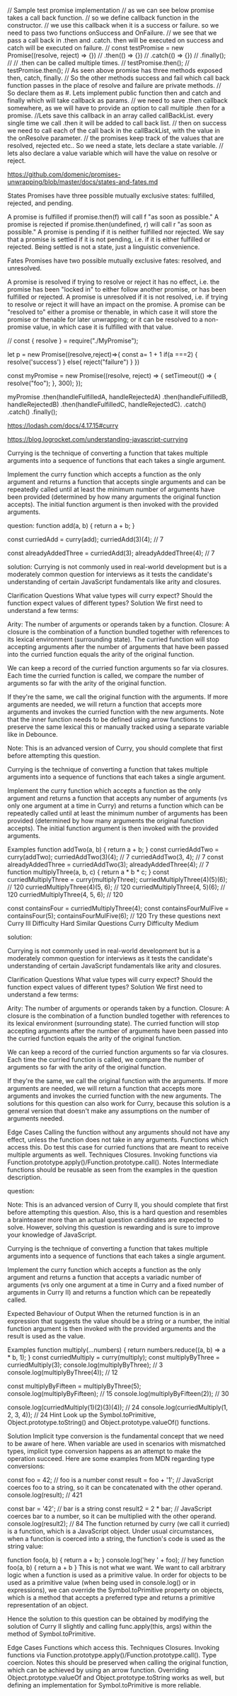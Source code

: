 // Sample test promise implementation
// as we can see below promise takes a call back function.
// so we define callback function in the constructor.
// we use this callback when it is a success or failure. so we need to pass two functions onSuccess and OnFailure.
// we see that we pass a call back in .then and .catch. then will be executed on success and catch will be executed on failure.
// const testPromise = new Promise((resolve, reject) => {})
//   .then(() => {})
//   .catch(() => {})
//   .finally();
// // .then can be called multiple times.
// testPromise.then();
// testPromise.then();
// As seen above promise has three methods exposed then, catch, finally.
// So the other methods success and fail which call back function passes in the place of resolve and failure are private methods.
// So declare them as #. Lets implement public function then and catch and finally which will take callback as params.
// we need to save .then callback somewhere, as we will have to provide an option to call multiple .then for a promise.
//Lets save this callback in an array called callBackList. every single time we call .then it will be added to call back list.
// then on success we need to call each of the call back in the callBackList, with the value in the onResolve parameter.
// the promises keep track of the values that are resolved, rejected etc.. So we need a state, lets declare a state variable.
// lets also declare a value variable which will have the value on resolve or reject.

https://github.com/domenic/promises-unwrapping/blob/master/docs/states-and-fates.md

States
Promises have three possible mutually exclusive states: fulfilled, rejected, and pending.

A promise is fulfilled if promise.then(f) will call f "as soon as possible."
A promise is rejected if promise.then(undefined, r) will call r "as soon as possible."
A promise is pending if it is neither fulfilled nor rejected.
We say that a promise is settled if it is not pending, i.e. if it is either fulfilled or rejected. Being settled is not a state, just a linguistic convenience.

Fates
Promises have two possible mutually exclusive fates: resolved, and unresolved.

A promise is resolved if trying to resolve or reject it has no effect, i.e. the promise has been "locked in" to either follow another promise, or has been fulfilled or rejected.
A promise is unresolved if it is not resolved, i.e. if trying to resolve or reject it will have an impact on the promise.
A promise can be "resolved to" either a promise or thenable, in which case it will store the promise or thenable for later unwrapping; or it can be resolved to a non-promise value, in which case it is fulfilled with that value.

// const { resolve } = require("./MyPromise");

let p = new Promise((resolve,reject)=>{
const a= 1 + 1
if(a ===2)
{
  resolve('success')
}
else{
reject("failure")
}
})
<!-- 
// anything inside .then will run for resolve.
// to catch error we need to call catch
// promise is used when we want to download a large image and instead of waiting if we want to do something else.
p.then((message)=>{
  console.log(`This is a ${message}`);
}).catch((message)=>{
  console.log(`This is a catch ${message}`)
})
// Promise is an alternative to nesting call backs as in https://codepen.io/WebDevSimplified/pen/jXoXYj.
// nesting call backs might result in call back hell, promise is an alternative to nested call backs.

const recordVideo1 =  new Promise((resolve, reject)=>[
  resolve('Video1 Recorded')
])

const recordVideo2 = new Promise((resolve, reject)=>{
  resolve('Video2 Recorded')
})

const recordVideo3 = new Promise((resolve, reject)=>{
  resolve('Video3 Recorded')
})

// once all these promises are resolved then Promise. all calls .then
// this in .then will print all the above 3 messages.
// Promise all will wait for all promises to resolve.
// returns an array ['Video1 Recorded', 'Video2 Recorded', 'Video3 Recorded']
Promise.all([recordVideo1,recordVideo2, recordVideo3]).then((messages)=>{
  console.log(messages)
}).catch()

// race will pass the control to .then as soon as any one of the promise is resolved.
Promise.race([recordVideo1,recordVideo2, recordVideo3]).then((message)=>{
  console.log(message)
}).catch() -->
<!-- https://medium.com/@sharareshaddev/understanding-promises-in-javascript-and-their-use-in-react-a77564aae576 -->


const myPromise = new Promise((resolve, reject) => {
  setTimeout(() => {
    resolve("foo");
  }, 300);
});

myPromise
  .then(handleFulfilledA, handleRejectedA)
  .then(handleFulfilledB, handleRejectedB)
  .then(handleFulfilledC, handleRejectedC).
  .catch()
  .catch()
  .finally();
  

  <!-- curry -->
<!-- lodash implementation curry. -->
  https://lodash.com/docs/4.17.15#curry
<!-- Understanding curry -->
 https://blog.logrocket.com/understanding-javascript-currying

 <!-- curry1 -->

 Currying is the technique of converting a function that takes multiple arguments into a sequence of functions that each takes a single argument.

Implement the curry function which accepts a function as the only argument and returns a function that accepts single arguments and can be repeatedly called until at least the minimum number of arguments have been provided (determined by how many arguments the original function accepts). The initial function argument is then invoked with the provided arguments.


question:
function add(a, b) {
  return a + b;
}

const curriedAdd = curry(add);
curriedAdd(3)(4); // 7

const alreadyAddedThree = curriedAdd(3);
alreadyAddedThree(4); // 7


solution:
Currying is not commonly used in real-world development but is a moderately common question for interviews as it tests the candidate's understanding of certain JavaScript fundamentals like arity and closures.

Clarification Questions
What value types will curry expect?
Should the function expect values of different types?
Solution
We first need to understand a few terms:

Arity: The number of arguments or operands taken by a function.
Closure: A closure is the combination of a function bundled together with references to its lexical environment (surrounding state).
The curried function will stop accepting arguments after the number of arguments that have been passed into the curried function equals the arity of the original function.

We can keep a record of the curried function arguments so far via closures. Each time the curried function is called, we compare the number of arguments so far with the arity of the original function.

If they're the same, we call the original function with the arguments.
If more arguments are needed, we will return a function that accepts more arguments and invokes the curried function with the new arguments.
Note that the inner function needs to be defined using arrow functions to preserve the same lexical this or manually tracked using a separate variable like in Debounce.


  <!-- curry2 -->

  Note: This is an advanced version of Curry, you should complete that first before attempting this question.

Currying is the technique of converting a function that takes multiple arguments into a sequence of functions that each takes a single argument.

Implement the curry function which accepts a function as the only argument and returns a function that accepts any number of arguments (vs only one argument at a time in Curry) and returns a function which can be repeatedly called until at least the minimum number of arguments has been provided (determined by how many arguments the original function accepts). The initial function argument is then invoked with the provided arguments.


Examples
function addTwo(a, b) {
  return a + b;
}
const curriedAddTwo = curry(addTwo);
curriedAddTwo(3)(4); // 7
curriedAddTwo(3, 4); // 7
const alreadyAddedThree = curriedAddTwo(3);
alreadyAddedThree(4); // 7
function multiplyThree(a, b, c) {
  return a * b * c;
}
const curriedMultiplyThree = curry(multiplyThree);
curriedMultiplyThree(4)(5)(6); // 120
curriedMultiplyThree(4)(5, 6); // 120
curriedMultiplyThree(4, 5)(6); // 120
curriedMultiplyThree(4, 5, 6); // 120

const containsFour = curriedMultiplyThree(4);
const containsFourMulFive = containsFour(5);
containsFourMulFive(6); // 120
Try these questions next
Curry III
Difficulty
Hard
Similar Questions
Curry
Difficulty
Medium

solution:

Currying is not commonly used in real-world development but is a moderately common question for interviews as it tests the candidate's understanding of certain JavaScript fundamentals like arity and closures.

Clarification Questions
What value types will curry expect?
Should the function expect values of different types?
Solution
We first need to understand a few terms:

Arity: The number of arguments or operands taken by a function.
Closure: A closure is the combination of a function bundled together with references to its lexical environment (surrounding state).
The curried function will stop accepting arguments after the number of arguments have been passed into the curried function equals the arity of the original function.

We can keep a record of the curried function arguments so far via closures. Each time the curried function is called, we compare the number of arguments so far with the arity of the original function.

If they're the same, we call the original function with the arguments.
If more arguments are needed, we will return a function that accepts more arguments and invokes the curried function with the new arguments.
The solutions for this question can also work for Curry, because this solution is a general version that doesn't make any assumptions on the number of arguments needed.

Edge Cases
Calling the function without any arguments should not have any effect, unless the function does not take in any arguments.
Functions which access this. Do test this case for curried functions that are meant to receive multiple arguments as well.
Techniques
Closures.
Invoking functions via Function.prototype.apply()/Function.prototype.call().
Notes
Intermediate functions should be reusable as seen from the examples in the question description.
  <!-- curry3 -->
question:

Note: This is an advanced version of Curry II, you should complete that first before attempting this question. Also, this is a hard question and resembles a brainteaser more than an actual question candidates are expected to solve. However, solving this question is rewarding and is sure to improve your knowledge of JavaScript.

Currying is the technique of converting a function that takes multiple arguments into a sequence of functions that each takes a single argument.

Implement the curry function which accepts a function as the only argument and returns a function that accepts a variadic number of arguments (vs only one argument at a time in Curry and a fixed number of arguments in Curry II) and returns a function which can be repeatedly called.

Expected Behaviour of Output
When the returned function is in an expression that suggests the value should be a string or a number, the initial function argument is then invoked with the provided arguments and the result is used as the value.

Examples
function multiply(...numbers) {
  return numbers.reduce((a, b) => a * b, 1);
}
const curriedMultiply = curry(multiply);
const multiplyByThree = curriedMultiply(3);
console.log(multiplyByThree); // 3
console.log(multiplyByThree(4)); // 12

const multiplyByFifteen = multiplyByThree(5);
console.log(multiplyByFifteen); // 15
console.log(multiplyByFifteen(2)); // 30

console.log(curriedMultiply(1)(2)(3)(4)); // 24
console.log(curriedMultiply(1, 2, 3, 4)); // 24
Hint
Look up the Symbol.toPrimitive, Object.prototype.toString() and Object.prototype.valueOf() functions.

  Solution
Implicit type conversion is the fundamental concept that we need to be aware of here. When variable are used in scenarios with mismatched types, implicit type conversion happens as an attempt to make the operation succeed. Here are some examples from MDN regarding type conversions:

const foo = 42; // foo is a number
const result = foo + '1'; // JavaScript coerces foo to a string, so it can be concatenated with the other operand.
console.log(result); // 421

const bar = '42'; // bar is a string
const result2 = 2 * bar; // JavaScript coerces bar to a number, so it can be multiplied with the other operand.
console.log(result2); // 84
The function returned by curry (we call it curried) is a function, which is a JavaScript object. Under usual circumstances, when a function is coerced into a string, the function's code is used as the string value:

function foo(a, b) {
  return a + b;
}
console.log('hey ' + foo); // hey function foo(a, b) { return a + b }
This is not what we want. We want to call arbitrary logic when a function is used as a primitive value. In order for objects to be used as a primitive value (when being used in console.log() or in expressions), we can override the Symbol.toPrimitive property on objects, which is a method that accepts a preferred type and returns a primitive representation of an object.

Hence the solution to this question can be obtained by modifying the solution of Curry II slightly and calling func.apply(this, args) within the method of Symbol.toPrimitive.

Edge Cases
Functions which access this.
Techniques
Closures.
Invoking functions via Function.prototype.apply()/Function.prototype.call().
Type coercion.
Notes
this should be preserved when calling the original function, which can be achieved by using an arrow function.
Overriding Object.prototype.valueOf and Object.prototype.toString works as well, but defining an implementation for Symbol.toPrimitive is more reliable.


